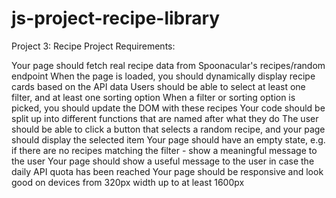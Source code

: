 # js-project-recipe-library



Project 3: Recipe Project
Requirements:

Your page should fetch real recipe data from Spoonacular's recipes/random endpoint
When the page is loaded, you should dynamically display recipe cards based on the API data
Users should be able to select at least one filter, and at least one sorting option
When a filter or sorting option is picked, you should update the DOM with these recipes
Your code should be split up into different functions that are named after what they do
The user should be able to click a button that selects a random recipe, and your page should display the selected item
Your page should have an empty state, e.g. if there are no recipes matching the filter - show a meaningful message to the user
Your page should show a useful message to the user in case the daily API quota has been reached
Your page should be responsive and look good on devices from 320px width up to at least 1600px
